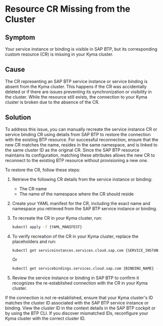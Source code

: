 # Resource CR Missing from the Cluster

## Symptom

Your service instance or binding is visible in SAP BTP, but its corresponding custom resource (CR) is missing in your Kyma cluster.

## Cause

The CR representing an SAP BTP service instance or service binding is absent from the Kyma cluster. This happens if the CR was accidentally deleted or if there are issues preventing its synchronization or visibility in the cluster. While the resource still exists, the connection to your Kyma cluster is broken due to the absence of the CR.

## Solution

To address this issue, you can manually recreate the service instance CR or service binding CR using details from SAP BTP to restore the connection with the existing BTP resource. For successful reconnection, ensure that the new CR matches the name, resides in the same namespace, and is linked to the same cluster ID as the original CR. Since the SAP BTP resource maintains its configuration, matching these attributes allows the new CR to reconnect to the existing BTP resource without provisioning a new one.

To restore the CR, follow these steps:

1. Retrieve the following CR details from the service instance or binding:

   - The CR name
   - The name of the namespace where the CR should reside

2. Create your YAML manifest for the CR, including the exact name and namespace you retrieved from the SAP BTP service instance or binding.
3. To recreate the CR in your Kyma cluster, run:
   
   ```bash
   kubectl apply -f {YAML_MANIFEST}
   ```

4. To verify recreation of the CR in your Kyma cluster, replace the placeholders and run:

    ```bash
    kubectl get serviceinstances.services.cloud.sap.com {SERVICE_INSTANCE_NAME} -n {NAMESPACE}
    ```

    Or

    ```bash
    kubectl get servicebindings.services.cloud.sap.com {BINDING_NAME} -n {NAMESPACE}
    ```
  
5. Review the service instance or binding in SAP BTP to confirm it recognizes the re-established connection with the CR in your Kyma cluster.

If the connection is not re-established, ensure that your Kyma cluster's ID matches the cluster ID associated with the SAP BTP service instance or binding. View the cluster ID in the context details in the SAP BTP cockpit or by using the BTP CLI. If you discover mismatched IDs, reconfigure your Kyma cluster with the correct cluster ID.
